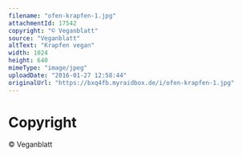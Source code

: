 ```yaml
---
filename: "ofen-krapfen-1.jpg"
attachmentId: 17542
copyright: "© Veganblatt"
source: "Veganblatt"
altText: "Krapfen vegan"
width: 1024
height: 640
mimeType: "image/jpeg"
uploadDate: "2016-01-27 12:58:44"
originalUrl: "https://bxq4fb.myraidbox.de/i/ofen-krapfen-1.jpg"
---
```


# Copyright

© Veganblatt
